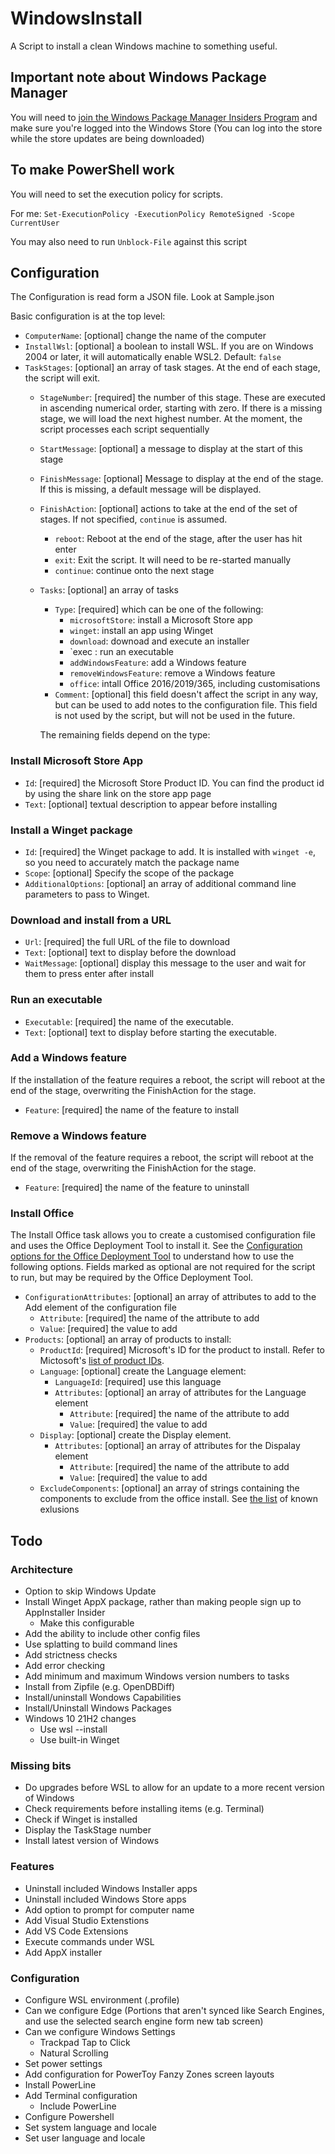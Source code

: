 # WindowsInstall
A Script to install a clean Windows machine to something useful. 

## Important note about Windows Package Manager
You will need to [join the Windows Package Manager Insiders Program](http://aka.ms/winget-InsiderProgram) 
and make sure you're logged into the Windows Store (You can log into the store while the store 
updates are being downloaded)

## To make PowerShell work
You will need to set the execution policy for scripts. 

For me: 
`Set-ExecutionPolicy -ExecutionPolicy RemoteSigned -Scope CurrentUser`

You may also need to run `Unblock-File` against this script

## Configuration
The Configuration is read form a JSON file. Look at Sample.json

Basic configuration is at the top level:
* `ComputerName`: [optional] change the name of the computer
* `InstallWsl`: [optional] a boolean to install WSL. If you are on Windows 2004 or later, it will automatically enable WSL2. Default: `false`
* `TaskStages`: [optional] an array of task stages. At the end of each stage, the script will exit.
	* `StageNumber`: [required] the number of this stage. 
		These are executed in ascending numerical order, starting with zero. If there is a missing stage, we will load the next highest number. At the moment, the script processes each script sequentially
	* `StartMessage`: [optional] a message to display at the start of this stage
	* `FinishMessage`: [optional] Message to display at the end of the stage. If this is missing, a default message will be displayed.
	* `FinishAction`: [optional] actions to take at the end of the set of stages. If not specified, `continue` is assumed.
		* `reboot`: Reboot at the end of the stage, after the user has hit enter
		* `exit`: Exit the script. It will need to be re-started manually
		* `continue`: continue onto the next stage
	* `Tasks`: [optional] an array of tasks
		* `Type`: [required] which can be one of the following:
			* `microsoftStore`: install a Microsoft Store app 
			* `winget`: install an app using Winget
			* `download`: downoad and execute an installer
			* `exec	: run an executable
			* `addWindowsFeature`: add a Windows feature
			* `removeWindowsFeature`: remove a Windows feature
			* `office`: intall Office 2016/2019/365, including customisations
		* `Comment`: [optional] this field doesn't affect the script in any way, but can be used to add notes to the configuration file. This field is not used by the script, but will not be used in the future.

		The remaining fields depend on the type:

### Install Microsoft Store App
* `Id`: [required] the Microsoft Store Product ID. You can find the product id by using the share link on the store app page
* `Text`: [optional] textual description to appear before installing

### Install a Winget package
* `Id`: [required] the Winget package to add. It is installed with `winget -e`, so you need to accurately match the package name
* `Scope`: [optional] Specify the scope of the package
* `AdditionalOptions`: [optional] an array of additional command line parameters to pass to Winget.

### Download and install from a URL
* `Url`: [required] the full URL of the file to download
* `Text`: [optional] text to display before the download
* `WaitMessage`: [optional] display this message to the user and wait for them to press enter after install

### Run an executable
* `Executable`: [required] the name of the executable.
* `Text`: [optional] text to display before starting the executable.

### Add a Windows feature
If the installation of the feature requires a reboot, the script will reboot at the end of the stage, overwriting the FinishAction for the stage.

* `Feature`: [required] the name of the feature to install

### Remove a Windows feature
If the removal of the feature requires a reboot, the script will reboot at the end of the stage, overwriting the FinishAction for the stage.

* `Feature`: [required] the name of the feature to uninstall

### Install Office
The Install Office task allows you to create a customised configuration file and uses the Office Deployment Tool to install it. 
See the [Configuration options for the Office Deployment Tool](https://docs.microsoft.com/en-us/deployoffice/office-deployment-tool-configuration-options)
to understand how to use the following options. Fields marked as optional are not required for the script to run, but may be required by the Office 
Deployment Tool.

* `ConfigurationAttributes`: [optional] an array of attributes to add to the Add element of the configuration file
	* `Attribute`: [required] the name of the attribute to add
	* `Value`: [required] the value to add
* `Products`: [optional] an array of products to install:
	* `ProductId`: [required] Microsoft's ID for the product to install. Refer to Mictosoft's [list of product IDs](https://docs.microsoft.com/en-au/office365/troubleshoot/installation/product-ids-supported-office-deployment-click-to-run).
	* `Language`: [optional] create the Language element:
		* `LanguageId`: [required] use this language
		* `Attributes`: [optional] an array of attributes for the Language element
			* `Attribute`: [required] the name of the attribute to add
			* `Value`: [required] the value to add
	* `Display`: [optional] create the Display element.
		* `Attributes`: [optional] an array of attributes for the Dispalay element
			* `Attribute`: [required] the name of the attribute to add
			* `Value`: [required] the value to add
	* `ExcludeComponents`: [optional] an array of strings containing the components to exclude from the office install. 
	  See [the list](https://docs.microsoft.com/en-us/deployoffice/office-deployment-tool-configuration-options#excludeapp-element) of known exlusions

## Todo
### Architecture
* Option to skip Windows Update
* Install Winget AppX package, rather than making people sign up to AppInstaller Insider
  * Make this configurable
* Add the ability to include other config files
* Use splatting to build command lines
* Add strictness checks
* Add error checking
* Add minimum and maximum Windows version numbers to tasks
* Install from Zipfile (e.g. OpenDBDiff)
* Install/uninstall Wondows Capabilities
* Install/Uninstall Windows Packages
* Windows 10 21H2 changes
  * Use wsl --install
  * Use built-in Winget

### Missing bits
* Do upgrades before WSL to allow for an update to a more recent version of Windows
* Check requirements before installing items (e.g. Terminal)
* Check if Winget is installed
* Display the TaskStage number
* Install latest version of Windows

### Features
* Uninstall included Windows Installer apps
* Uninstall included Windows Store apps
* Add option to prompt for computer name
* Add Visual Studio Extenstions
* Add VS Code Extensions
* Execute commands under WSL
* Add AppX installer

### Configuration
* Configure WSL environment (.profile)
* Can we configure Edge (Portions that aren't synced like Search Engines, and use the selected search engine form new tab screen)
* Can we configure Windows Settings
  * Trackpad Tap to Click
  * Natural Scrolling
* Set power settings
* Add configuration for PowerToy Fanzy Zones screen layouts
* Install PowerLine
* Add Terminal configuration
  * Include PowerLine
* Configure Powershell
* Set system language and locale
* Set user  language and locale

[1]: https://4sysops.com/archives/how-to-create-an-open-file-folder-dialog-box-with-powershell/
[2]: https://www.c-sharpcorner.com/uploadfile/mahesh/openfiledialog-in-wpf/